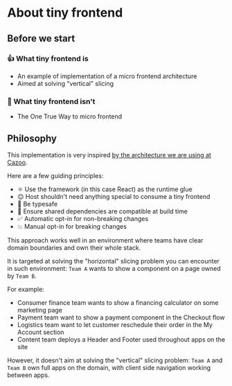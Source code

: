 # About tiny frontend

## Before we start

### 👍 What tiny frontend is

- An example of implementation of a micro frontend architecture
- Aimed at solving "vertical" slicing

### 🙅‍ What tiny frontend isn't

- The One True Way to micro frontend

## Philosophy

This implementation is very inspired [by the architecture we are using at Cazoo](https://medium.com/cazoo/how-to-build-micro-frontends-with-react-271e651272bc).

Here are a few guiding principles:

- ⚛️ Use the framework (in this case React) as the runtime glue
- 😌 Host shouldn't need anything special to consume a tiny frontend
- 💪 Be typesafe
- 👀 Ensure shared dependencies are compatible at build time
- ✅ Automatic opt-in for non-breaking changes
- 💥 Manual opt-in for breaking changes

This approach works well in an environment where teams have clear domain boundaries and own their whole stack.

It is targeted at solving the "horizontal" slicing problem you can encounter in such environment:
`Team A` wants to show a component on a page owned by `Team B`.

For example:
- Consumer finance team wants to show a financing calculator on some marketing page
- Payment team want to show a payment component in the Checkout flow
- Logistics team want to let customer reschedule their order in the My Account section
- Content team deploys a Header and Footer used throughout apps on the site

However, it doesn't aim at solving the "vertical" slicing problem:
`Team A` and `Team B` own full apps on the domain, with client side navigation working between apps.
